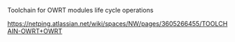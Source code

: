 Toolchain for OWRT modules life cycle operations

https://netping.atlassian.net/wiki/spaces/NW/pages/3605266455/TOOLCHAIN-OWRT+OWRT
